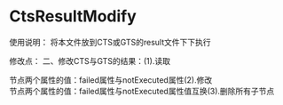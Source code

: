 # CtsResultModify

使用说明：
将本文件放到CTS或GTS的result文件下下执行

修改点：
二、修改CTS与GTS的结果：(1).读取<Summary>节点两个属性的值：failed属性与notExecuted属性(2).修改<Summary>节点两个属性的值：failed属性与notExecuted属性值互换(3).删除所有<FailedScene>子节点


